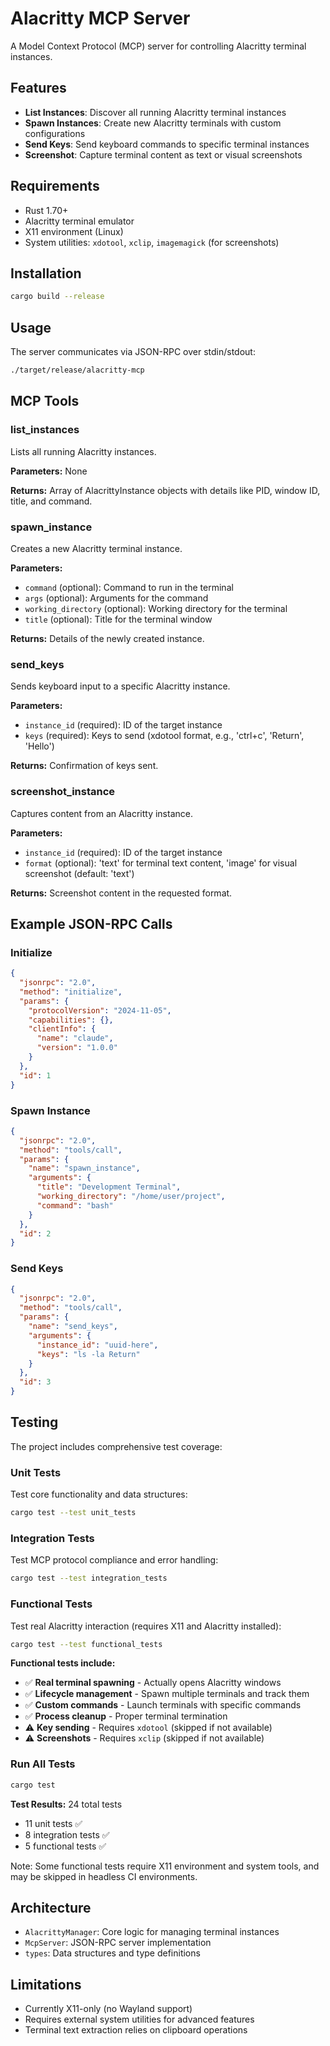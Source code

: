 # Alacritty MCP Server

A Model Context Protocol (MCP) server for controlling Alacritty terminal instances.

## Features

- **List Instances**: Discover all running Alacritty terminal instances
- **Spawn Instances**: Create new Alacritty terminals with custom configurations
- **Send Keys**: Send keyboard commands to specific terminal instances
- **Screenshot**: Capture terminal content as text or visual screenshots

## Requirements

- Rust 1.70+
- Alacritty terminal emulator
- X11 environment (Linux)
- System utilities: `xdotool`, `xclip`, `imagemagick` (for screenshots)

## Installation

```bash
cargo build --release
```

## Usage

The server communicates via JSON-RPC over stdin/stdout:

```bash
./target/release/alacritty-mcp
```

## MCP Tools

### list_instances
Lists all running Alacritty instances.

**Parameters:** None

**Returns:** Array of AlacrittyInstance objects with details like PID, window ID, title, and command.

### spawn_instance
Creates a new Alacritty terminal instance.

**Parameters:**
- `command` (optional): Command to run in the terminal
- `args` (optional): Arguments for the command
- `working_directory` (optional): Working directory for the terminal
- `title` (optional): Title for the terminal window

**Returns:** Details of the newly created instance.

### send_keys
Sends keyboard input to a specific Alacritty instance.

**Parameters:**
- `instance_id` (required): ID of the target instance
- `keys` (required): Keys to send (xdotool format, e.g., 'ctrl+c', 'Return', 'Hello')

**Returns:** Confirmation of keys sent.

### screenshot_instance
Captures content from an Alacritty instance.

**Parameters:**
- `instance_id` (required): ID of the target instance
- `format` (optional): 'text' for terminal text content, 'image' for visual screenshot (default: 'text')

**Returns:** Screenshot content in the requested format.

## Example JSON-RPC Calls

### Initialize
```json
{
  "jsonrpc": "2.0",
  "method": "initialize",
  "params": {
    "protocolVersion": "2024-11-05",
    "capabilities": {},
    "clientInfo": {
      "name": "claude",
      "version": "1.0.0"
    }
  },
  "id": 1
}
```

### Spawn Instance
```json
{
  "jsonrpc": "2.0",
  "method": "tools/call",
  "params": {
    "name": "spawn_instance",
    "arguments": {
      "title": "Development Terminal",
      "working_directory": "/home/user/project",
      "command": "bash"
    }
  },
  "id": 2
}
```

### Send Keys
```json
{
  "jsonrpc": "2.0",
  "method": "tools/call",
  "params": {
    "name": "send_keys",
    "arguments": {
      "instance_id": "uuid-here",
      "keys": "ls -la Return"
    }
  },
  "id": 3
}
```

## Testing

The project includes comprehensive test coverage:

### Unit Tests
Test core functionality and data structures:
```bash
cargo test --test unit_tests
```

### Integration Tests  
Test MCP protocol compliance and error handling:
```bash
cargo test --test integration_tests
```

### Functional Tests
Test real Alacritty interaction (requires X11 and Alacritty installed):
```bash
cargo test --test functional_tests
```

**Functional tests include:**
- ✅ **Real terminal spawning** - Actually opens Alacritty windows
- ✅ **Lifecycle management** - Spawn multiple terminals and track them
- ✅ **Custom commands** - Launch terminals with specific commands
- ✅ **Process cleanup** - Proper terminal termination
- ⚠️ **Key sending** - Requires `xdotool` (skipped if not available)
- ⚠️ **Screenshots** - Requires `xclip` (skipped if not available)

### Run All Tests
```bash
cargo test
```

**Test Results:** 24 total tests
- 11 unit tests ✅
- 8 integration tests ✅  
- 5 functional tests ✅

Note: Some functional tests require X11 environment and system tools, and may be skipped in headless CI environments.

## Architecture

- `AlacrittyManager`: Core logic for managing terminal instances
- `McpServer`: JSON-RPC server implementation
- `types`: Data structures and type definitions

## Limitations

- Currently X11-only (no Wayland support)
- Requires external system utilities for advanced features
- Terminal text extraction relies on clipboard operations